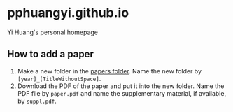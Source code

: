 # pphuangyi.github.io
Yi Huang's personal homepage

## How to add a paper
1. Make a new folder in the [papers folder](./papers). Name the new folder by `[year]_[TitleWithoutSpace]`.
2. Download the PDF of the paper and put it into the new folder. Name the PDF file by `paper.pdf` and name the supplementary material, if available, by `suppl.pdf`.
